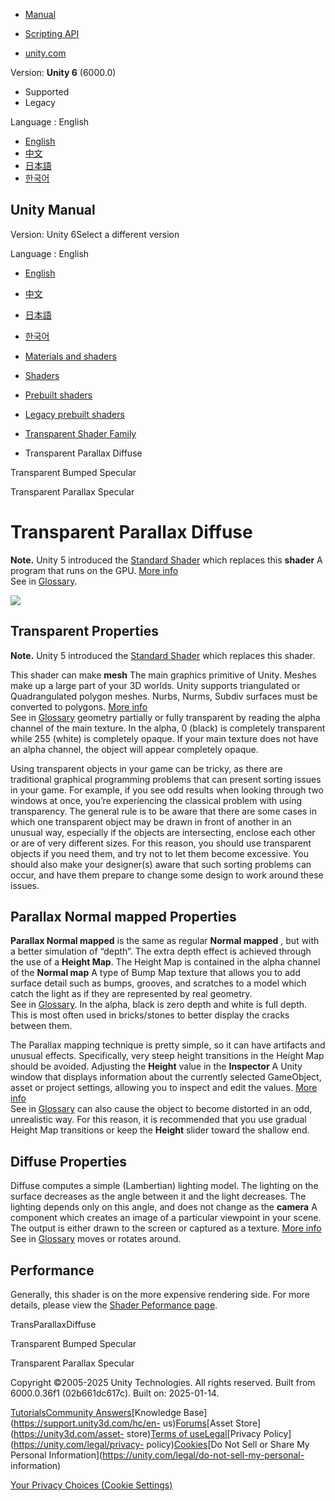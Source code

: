 [](https://docs.unity3d.com)

  * [Manual](../Manual/index.html)
  * [Scripting API](../ScriptReference/index.html)

  * [unity.com](https://unity.com/)

Version: **Unity 6** (6000.0)

  * Supported
  * Legacy

Language : English

  * [English](/Manual/shader-TransParallaxDiffuse.html)
  * [中文](/cn/current/Manual/shader-TransParallaxDiffuse.html)
  * [日本語](/ja/current/Manual/shader-TransParallaxDiffuse.html)
  * [한국어](/kr/current/Manual/shader-TransParallaxDiffuse.html)

[](https://docs.unity3d.com)

## Unity Manual

Version: Unity 6Select a different version

Language : English

  * [English](/Manual/shader-TransParallaxDiffuse.html)
  * [中文](/cn/current/Manual/shader-TransParallaxDiffuse.html)
  * [日本語](/ja/current/Manual/shader-TransParallaxDiffuse.html)
  * [한국어](/kr/current/Manual/shader-TransParallaxDiffuse.html)

  * [Materials and shaders](materials-and-shaders.html)
  * [Shaders](Shaders.html)
  * [Prebuilt shaders](shader-built-in-landing.html)
  * [Legacy prebuilt shaders](Built-inShaderGuide.html)
  * [Transparent Shader Family](shader-TransparentFamily.html)
  * Transparent Parallax Diffuse

[](shader-TransBumpedSpecular.html)

Transparent Bumped Specular

[](shader-TransParallaxSpecular.html)

Transparent Parallax Specular

# Transparent Parallax Diffuse

**Note.** Unity 5 introduced the [Standard Shader](shader-StandardShader.html)
which replaces this **shader** A program that runs on the GPU. [More
info](Shaders.html)  
See in [Glossary](Glossary.html#Shader).

![](../uploads/Shaders/Shader-TransParallaxBump.jpg)

## Transparent Properties

**Note.** Unity 5 introduced the [Standard Shader](shader-StandardShader.html)
which replaces this shader.

This shader can make **mesh** The main graphics primitive of Unity. Meshes
make up a large part of your 3D worlds. Unity supports triangulated or
Quadrangulated polygon meshes. Nurbs, Nurms, Subdiv surfaces must be converted
to polygons. [More info](mesh.html)  
See in [Glossary](Glossary.html#Mesh) geometry partially or fully transparent
by reading the alpha channel of the main texture. In the alpha, 0 (black) is
completely transparent while 255 (white) is completely opaque. If your main
texture does not have an alpha channel, the object will appear completely
opaque.

Using transparent objects in your game can be tricky, as there are traditional
graphical programming problems that can present sorting issues in your game.
For example, if you see odd results when looking through two windows at once,
you’re experiencing the classical problem with using transparency. The general
rule is to be aware that there are some cases in which one transparent object
may be drawn in front of another in an unusual way, especially if the objects
are intersecting, enclose each other or are of very different sizes. For this
reason, you should use transparent objects if you need them, and try not to
let them become excessive. You should also make your designer(s) aware that
such sorting problems can occur, and have them prepare to change some design
to work around these issues.

## Parallax Normal mapped Properties

**Parallax Normal mapped** is the same as regular **Normal mapped** , but with
a better simulation of “depth”. The extra depth effect is achieved through the
use of a **Height Map**. The Height Map is contained in the alpha channel of
the **Normal map** A type of Bump Map texture that allows you to add surface
detail such as bumps, grooves, and scratches to a model which catch the light
as if they are represented by real geometry.  
See in [Glossary](Glossary.html#Normalmap). In the alpha, black is zero depth
and white is full depth. This is most often used in bricks/stones to better
display the cracks between them.

The Parallax mapping technique is pretty simple, so it can have artifacts and
unusual effects. Specifically, very steep height transitions in the Height Map
should be avoided. Adjusting the **Height** value in the **Inspector** A Unity
window that displays information about the currently selected GameObject,
asset or project settings, allowing you to inspect and edit the values. [More
info](UsingTheInspector.html)  
See in [Glossary](Glossary.html#Inspector) can also cause the object to become
distorted in an odd, unrealistic way. For this reason, it is recommended that
you use gradual Height Map transitions or keep the **Height** slider toward
the shallow end.

## Diffuse Properties

Diffuse computes a simple (Lambertian) lighting model. The lighting on the
surface decreases as the angle between it and the light decreases. The
lighting depends only on this angle, and does not change as the **camera** A
component which creates an image of a particular viewpoint in your scene. The
output is either drawn to the screen or captured as a texture. [More
info](CamerasOverview.html)  
See in [Glossary](Glossary.html#Camera) moves or rotates around.

## Performance

Generally, this shader is on the more expensive rendering side. For more
details, please view the [Shader Peformance page](shader-Performance.html).

TransParallaxDiffuse

[](shader-TransBumpedSpecular.html)

Transparent Bumped Specular

[](shader-TransParallaxSpecular.html)

Transparent Parallax Specular

Copyright ©2005-2025 Unity Technologies. All rights reserved. Built from
6000.0.36f1 (02b661dc617c). Built on: 2025-01-14.

[Tutorials](https://learn.unity.com/)[Community
Answers](https://answers.unity3d.com)[Knowledge
Base](https://support.unity3d.com/hc/en-
us)[Forums](https://forum.unity3d.com)[Asset Store](https://unity3d.com/asset-
store)[Terms of
use](https://docs.unity3d.com/Manual/TermsOfUse.html)[Legal](https://unity.com/legal)[Privacy
Policy](https://unity.com/legal/privacy-
policy)[Cookies](https://unity.com/legal/cookie-policy)[Do Not Sell or Share
My Personal Information](https://unity.com/legal/do-not-sell-my-personal-
information)

[Your Privacy Choices (Cookie Settings)](javascript:void\(0\);)

